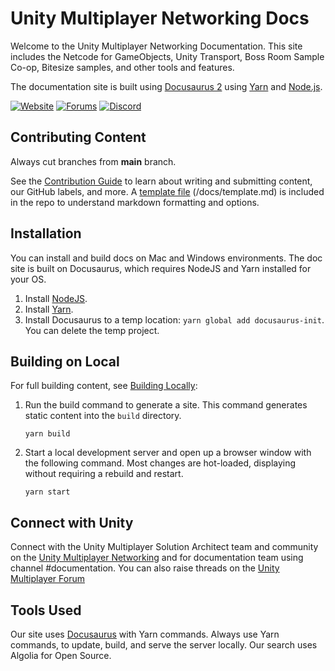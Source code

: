 # Unity Multiplayer Networking Docs

Welcome to the Unity Multiplayer Networking Documentation. This site includes the Netcode for GameObjects, Unity Transport, Boss Room Sample Co-op, Bitesize samples, and other tools and features.

The documentation site is built using [Docusaurus 2](https://v2.docusaurus.io/) using [Yarn](https://yarnpkg.com/en/) and [Node.js](https://nodejs.org/en/download/). 

[![Website](https://img.shields.io/website?url=https%3A%2F%2Fdocs-multiplayer.unity3d.com%2F)](https://docs-multiplayer.unity3d.com/)
[![Forums](https://img.shields.io/badge/unity--forums-multiplayer-blue)](https://forum.unity.com/forums/multiplayer.26/)
[![Discord](https://img.shields.io/discord/449263083769036810.svg?label=discord&logo=discord&color=informational)](https://discord.gg/FM8SE9E)

## Contributing Content

Always cut branches from **main** branch. 

See the [Contribution Guide](https://github.com/Unity-Technologies/com.unity.multiplayer.docs/wiki) to learn about writing and submitting content, our GitHub labels, and more. A [template file](https://github.com/Unity-Technologies/com.unity.multiplayer.docs/blob/master/docs/template.md) (/docs/template.md) is included in the repo to understand markdown formatting and options.

## Installation

You can install and build docs on Mac and Windows environments. The doc site is built on Docusaurus, which requires NodeJS and Yarn installed for your OS.

1. Install [NodeJS](https://nodejs.org/en/download/).
1. Install [Yarn](https://yarnpkg.com/en/).
1. Install Docusaurus to a temp location: `yarn global add docusaurus-init`. You can delete the temp project.

## Building on Local

For full building content, see [Building Locally](https://github.com/Unity-Technologies/com.unity.multiplayer.docs/wiki/Building-Locally):

1. Run the build command to generate a site. This command generates static content into the `build` directory.

    ```console
    yarn build
    ```

2. Start a local development server and open up a browser window with the following command. Most changes are hot-loaded, displaying without requiring a rebuild and restart.

    ```console
    yarn start
    ```

## Connect with Unity 

Connect with the Unity Multiplayer Solution Architect team and community on the [Unity Multiplayer Networking](http://discord.gg/unity-multiplayer-network) and for documentation team using channel #documentation. You can also raise threads on the [Unity Multiplayer Forum](https://forum.unity.com/forums/multiplayer.26/)

## Tools Used

Our site uses [Docusaurus](https://docusaurus.io/) with Yarn commands. Always use Yarn commands, to update, build, and serve the server locally. Our search uses Algolia for Open Source.